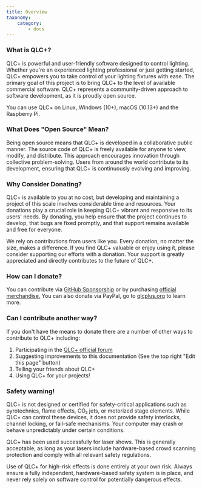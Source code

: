 ```yaml
---
title: Overview
taxonomy:
    category:
        - docs
---
```

### What is QLC+?

QLC+ is powerful and user-friendly software designed to control lighting. Whether you're an experienced lighting professional or just getting started, QLC+ empowers you to take control of your lighting fixtures with ease. The primary goal of this project is to bring QLC+ to the level of available commercial software. QLC+ represents a community-driven approach to software development, as it is proudly open source.

You can use QLC+ on Linux, Windows (10+), macOS (10.13+) and the Raspberry Pi.

### What Does "Open Source" Mean?
Being open source means that QLC+ is developed in a collaborative public manner. The source code of QLC+ is freely available for anyone to view, modify, and distribute. This approach encourages innovation through collective problem-solving. Users from around the world contribute to its development, ensuring that QLC+ is continuously evolving and improving.

### Why Consider Donating?
QLC+ is available to you at no cost, but developing and maintaining a project of this scale involves considerable time and resources. Your donations play a crucial role in keeping QLC+ vibrant and responsive to its users' needs. By donating, you help ensure that the project continues to develop, that bugs are fixed promptly, and that support remains available and free for everyone.

We rely on contributions from users like you. Every donation, no matter the size, makes a difference. If you find QLC+ valuable or enjoy using it, please consider supporting our efforts with a donation. Your support is greatly appreciated and directly contributes to the future of QLC+.

### How can I donate?

You can contribute via [GitHub Sponsorship](https://github.com/sponsors/mcallegari) or by purchasing [official merchandise.](https://merch.qlcplus.org) You can also donate via PayPal, go to [qlcplus.org](https://www.qlcplus.org/) to learn more.

### Can I contribute another way?

If you don't have the means to donate there are a number of other ways to contribute to QLC+ including:
1. Participating in the [QLC+ official forum](https://www.qlcplus.org/forum/)
1. Suggesting improvements to this documentation (See the top right "Edit this page" button)
1. Telling your friends about QLC+
1. Using QLC+ for your projects!

### Safety warning!
QLC+ is not designed or certified for safety-critical applications such as pyrotechnics, flame effects, CO₂ jets, or motorized stage elements. While QLC+ can control these devices, it does not provide safety interlocks, channel locking, or fail-safe mechanisms. Your computer may crash or behave unpredictably under certain conditions.

QLC+ has been used successfully for laser shows. This is generally acceptable, as long as your lasers include hardware-based crowd scanning protection and comply with all relevant safety regulations.

Use of QLC+ for high-risk effects is done entirely at your own risk. Always ensure a fully independent, hardware-based safety system is in place, and never rely solely on software control for potentially dangerous effects.
